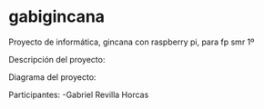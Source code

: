 # gabigincana
Proyecto de informática, gincana con raspberry pi, para fp smr 1º

Descripción del proyecto:


Diagrama del proyecto:


Participantes:
-Gabriel Revilla Horcas
